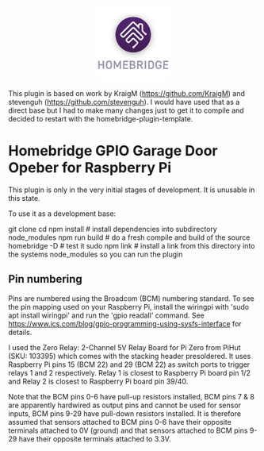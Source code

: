 
<p align="center">

<img src="https://github.com/homebridge/branding/raw/master/logos/homebridge-wordmark-logo-vertical.png" width="150">

</p>

This plugin is based on work by KraigM (https://github.com/KraigM) and stevenguh (https://github.com/stevenguh).
I would have used that as a direct base but I had to make many changes just to get it to compile and decided to restart
with the homebridge-plugin-template.

# Homebridge GPIO Garage Door Opeber for Raspberry Pi

This plugin is only in the very initial stages of development. It is unusable in this state.

To use it as a development base:

git clone
cd
npm install # install dependencies into subdirectory node_modules
npm run build # do a fresh compile and build of the source
homebridge -D # test it
sudo npm link # install a link from this directory into the systems node_modules so you can run the plugin

## Pin numbering

Pins are numbered using the Broadcom (BCM) numbering standard. To see the pin mapping used on your Raspberry Pi, install the wiringpi with 'sudo apt install wiringpi' and run the 'gpio readall' command. See https://www.ics.com/blog/gpio-programming-using-sysfs-interface for details.

I used the Zero Relay: 2-Channel 5V Relay Board for Pi Zero from PiHut (SKU: 103395) which comes with the stacking header presoldered. It uses Raspberry Pi pins 15 (BCM 22) and 29 (BCM 22) as switch ports to trigger relays 1 and 2 respectively. Relay 1 is closest to Raspberry Pi board pin 1/2 and Relay 2 is closest to Raspberry Pi board pin 39/40.

Note that the BCM pins 0-6 have pull-up resistors installed, BCM pins 7 & 8 are apparently hardwired as output pins and cannot be used for sensor inputs, BCM pins 9-29 have pull-down resistors installed. It is therefore assumed that sensors attached to BCM pins 0-6 have their opposite terminals attached to 0V (ground) and that sensors attached to BCM pins 9-29 have their opposite terminals attached to 3.3V.